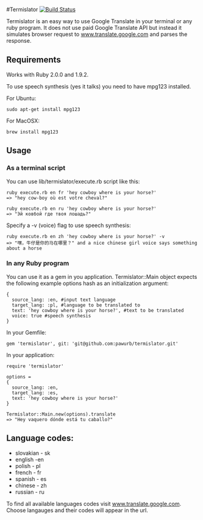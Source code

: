 #Termislator [![Build Status](https://travis-ci.org/pawurb/termislator.png)](https://travis-ci.org/pawurb/termislator)



Termislator is an easy way to use Google Translate in your terminal or any ruby program. It does not use paid Google Translate API but instead it simulates browser request to www.translate.google.com and parses the response.

## Requirements

Works with Ruby 2.0.0 and 1.9.2.

To use speech synthesis (yes it talks) you need to have mpg123 installed.

For Ubuntu:
    
    sudo apt-get install mpg123

For MacOSX:
    
    brew install mpg123
    
## Usage

### As a terminal script

You can use lib/termislator/execute.rb script like this:

    ruby execute.rb en fr 'hey cowboy where is your horse?'
    => "hey cow-boy où est votre cheval?"

    ruby execute.rb en ru 'hey cowboy where is your horse?'
    => "Эй ковбой где твоя лошадь?"
    
Specify a -v (voice) flag to use speech synthesis:

    ruby execute.rb en zh 'hey cowboy where is your horse?' -v
    => "嘿，牛仔是你的马在哪里？" and a nice chinese girl voice says something about a horse
    
### In any Ruby program

You can use it as a gem in you application. Termislator::Main object expects the following example options hash as an initialization argument:

    {
      source_lang: :en, #input text language
      target_lang: :pl, #language to be translated to
      text: 'hey cowboy where is your horse?', #text to be translated
      voice: true #speech synthesis
    }

In your Gemfile:

    gem 'termislator', git: 'git@github.com:pawurb/termislator.git'

In your application:

    require 'termislator'

    options =
    {
      source_lang: :en,
      target_lang: :es,
      text: 'hey cowboy where is your horse?'
    }

    Termislator::Main.new(options).translate
    => "Hey vaquero dónde está tu caballo?"

## Language codes:
* slovakian - sk
* english -en
* polish - pl
* french - fr
* spanish - es
* chinese - zh
* russian - ru

To find all available languages codes visit www.translate.google.com. Choose langauges and their codes will appear in the url.











